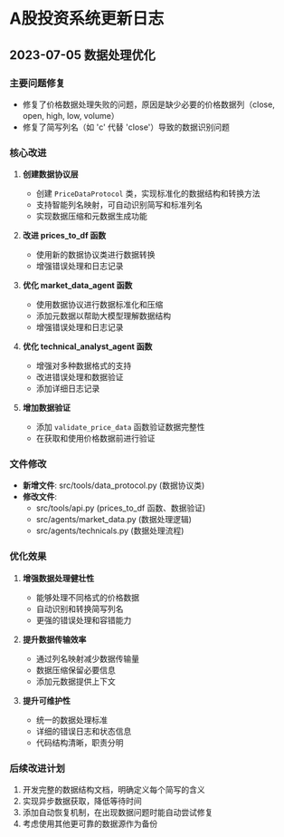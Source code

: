 # A股投资系统更新日志

## 2023-07-05 数据处理优化

### 主要问题修复
- 修复了价格数据处理失败的问题，原因是缺少必要的价格数据列（close, open, high, low, volume）
- 修复了简写列名（如 'c' 代替 'close'）导致的数据识别问题

### 核心改进
1. **创建数据协议层**
   - 创建 `PriceDataProtocol` 类，实现标准化的数据结构和转换方法
   - 支持智能列名映射，可自动识别简写和标准列名
   - 实现数据压缩和元数据生成功能

2. **改进 prices_to_df 函数**
   - 使用新的数据协议类进行数据转换
   - 增强错误处理和日志记录

3. **优化 market_data_agent 函数**
   - 使用数据协议进行数据标准化和压缩
   - 添加元数据以帮助大模型理解数据结构
   - 增强错误处理和日志记录

4. **优化 technical_analyst_agent 函数**
   - 增强对多种数据格式的支持
   - 改进错误处理和数据验证
   - 添加详细日志记录

5. **增加数据验证**
   - 添加 `validate_price_data` 函数验证数据完整性
   - 在获取和使用价格数据前进行验证

### 文件修改
- **新增文件**: src/tools/data_protocol.py (数据协议类)
- **修改文件**: 
  - src/tools/api.py (prices_to_df 函数、数据验证)
  - src/agents/market_data.py (数据处理逻辑)
  - src/agents/technicals.py (数据处理流程)

### 优化效果
1. **增强数据处理健壮性**
   - 能够处理不同格式的价格数据
   - 自动识别和转换简写列名
   - 更强的错误处理和容错能力

2. **提升数据传输效率**
   - 通过列名映射减少数据传输量
   - 数据压缩保留必要信息
   - 添加元数据提供上下文

3. **提升可维护性**
   - 统一的数据处理标准
   - 详细的错误日志和状态信息
   - 代码结构清晰，职责分明

### 后续改进计划
1. 开发完整的数据结构文档，明确定义每个简写的含义
2. 实现异步数据获取，降低等待时间
3. 添加自动恢复机制，在出现数据问题时能自动尝试修复
4. 考虑使用其他更可靠的数据源作为备份 